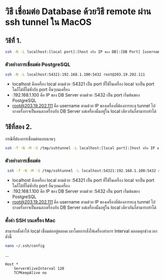 # วิธี เชื่อมต่อ Database ด้วยวิธี remote ผ่าน ssh tunnel ใน MacOS

## วิธีทืี่ 1.
```bash
ssh -N -L localhost:[local port]:[host หรือ IP ของ DB]:[DB Port] [username ของเครื่องที่ต้องการ remote]@[host/ip ของเครื่องที่จะ ssh]
```

### ตัวอย่างการเชื่อมต่อ PostgreSQL
```bash
ssh -N -L localhost:54321:192.168.1.100:5432 root@203.19.202.111
```
- localhost คือเครื่อง local ตามด้วย :54321 เป็น port ที่ใช้ในเครื่อง local จะเป็น port ใดก็ได้ที่ไม่ซ้ำกับ port อื่นๆบนเครื่อง
- :192.168.1.100 คือ IP ของ DB Server ตามด้วย :5432 เป็น port เริ่มต้นของ PostgreSQL
- root@203.19.202.111 คือ username ตามด้วย IP ของเครื่องที่ต้องการทะลุ tunnel ไปบางครั้งอาจเป็นคนละเครื่องกับ DB Server แต่เครื่องนั้นอยู่ใน local เดียวกันก็สามารถทำได้

## วิธีที่สอง 2.
กรณีที่ต้องการเชื่อมต่อแบบนานๆ
```bash
ssh -f -N -M -S /tmp/sshtunnel -L localhost:[local port]:[host หรือ IP ของ DB]:[DB Port] [username ของเครื่องที่ต้องการ remote]@[host/ip ของเครื่องที่จะ ssh]
```

### ตัวอย่างการเชื่อมต่อ
```bash
 ssh -f -N -M -S /tmp/sshtunnel -L localhost:54321:192.168.1.100:5432 root@203.19.202.111
```
- localhost คือเครื่อง local ตามด้วย :54321 เป็น port ที่ใช้ในเครื่อง local จะเป็น port ใดก็ได้ที่ไม่ซ้ำกับ port อื่นๆบนเครื่อง
- :192.168.1.100 คือ IP ของ DB Server ตามด้วย :5432 เป็น port เริ่มต้นของ PostgreSQL
- root@203.19.202.111 คือ username ตามด้วย IP ของเครื่องที่ต้องการทะลุ tunnel ไปบางครั้งอาจเป็นคนละเครื่องกับ DB Server แต่เครื่องนั้นอยู่ใน local เดียวกันก็สามารถทำได้

### ตั้งค่า SSH บนเครื่อง Mac
สามารถตั้งค่าให้ local เชื่อมต่ออยู่ตลอดเวลาโดยการสั่งให้เครื่องทำการ Interval ตลอดทุกช่วงเวลาดังนี้
```bash
nano ~/.ssh/config
```
...
```
Host *
    ServerAliveInterval 120
    TCPKeepAlive no
```

